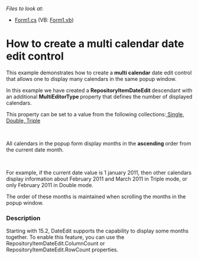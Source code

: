 <!-- default file list -->
*Files to look at*:

* [Form1.cs](./CS/DXApplication1/Form1.cs) (VB: [Form1.vb](./VB/DXApplication1/Form1.vb))
<!-- default file list end -->
# How to create a multi calendar date edit control


<p>This example demonstrates how to create a <strong>multi calendar</strong> date edit control that allows one to display many calendars in the same popup window.</p><p>In this example we have created a <strong>RepositoryItemDateEdit </strong>descendant with an additional <strong>MultiEditorType </strong>property that defines the number of displayed calendars.</p><p>This property can be set to a value from the following collections:<u> Single, Double, Triple</u></p><br />
<p>All calendars in the popup form display months in the <strong>ascending </strong>order from the current date month.</p><br />
<p>For example, if the current date value is 1 january 2011, then other calendars display information about February 2011 and March 2011 in Triple mode, or only February 2011 in Double mode.</p><p>The order of these months is maintained when scrolling the months in the popup window.</p>


<h3>Description</h3>

Starting with 15.2, DateEdit supports the capability to display some&nbsp;months together.&nbsp;To&nbsp;enable this feature, you can use the RepositoryItemDateEdit.ColumnCount or RepositoryItemDateEdit.RowCount&nbsp;properties.

<br/>


